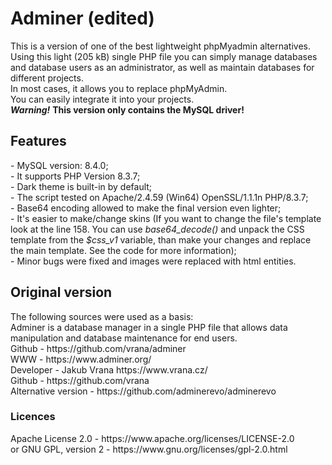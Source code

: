 <h1>Adminer (edited)</h1>
This is a version of one of the best lightweight phpMyadmin alternatives. <br>
Using this light (205 kB) single PHP file you can simply manage databases <br>and database users as an administrator, as well as maintain databases for different projects. <br>
In most cases, it allows you to replace phpMyAdmin. <br>
You can easily integrate it into your projects. <br>
<em><strong>Warning!</strong></em> <strong>This version only contains the MySQL driver!</strong>

<h2>Features</h2>
 - MySQL version: 8.4.0; <br>
 - It supports PHP Version 8.3.7; <br>
 - Dark theme is built-in by default; <br>
 - The script tested on Apache/2.4.59 (Win64) OpenSSL/1.1.1n PHP/8.3.7; <br>
 - Base64 encoding allowed to make the final version even lighter; <br>
 - It's easier to make/change skins (If you want to change the file's template look at the line 158. You can use <em>base64_decode()</em> and unpack the CSS template from the <em>$css_v1</em> variable, than make your changes and replace the main template. See the code for more information); <br>
 - Minor bugs were fixed and images were replaced with html entities.

 <h2>Original version</h2>
 The following sources were used as a basis: <br>
 Adminer is a database manager in a single PHP file that allows data manipulation and database maintenance for end users. <br>
 Github - https://github.com/vrana/adminer <br>
 WWW - https://www.adminer.org/ <br>
 Developer - Jakub Vrana https://www.vrana.cz/ <br>
 Github - https://github.com/vrana <br>
 Alternative version - https://github.com/adminerevo/adminerevo 

 <h3>Licences</h3>
 Apache License 2.0 - https://www.apache.org/licenses/LICENSE-2.0 <br>
 or GNU GPL, version 2 - https://www.gnu.org/licenses/gpl-2.0.html
